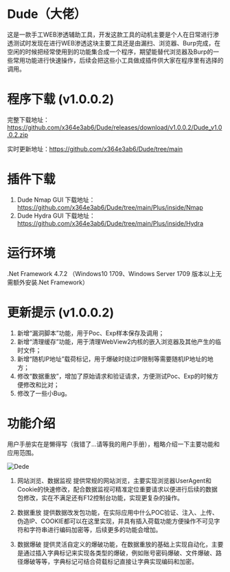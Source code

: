 # Dude（大佬）

这是一款手工WEB渗透辅助工具，开发这款工具的动机主要是个人在日常进行渗透测试时发现在进行WEB渗透这块主要工具还是由漏扫、浏览器、Burp完成，在空闲的时候把经常使用到的功能集合成一个程序，期望能替代浏览器及Burp的一些常用功能进行快速操作，后续会把这些小工具做成插件供大家在程序里有选择的调用。

# 程序下载 (v1.0.0.2)
完整下载地址：https://github.com/x364e3ab6/Dude/releases/download/v1.0.0.2/Dude_v1.0.0.2.zip

实时更新地址：https://github.com/x364e3ab6/Dude/tree/main

# 插件下载
1. Dude Nmap GUI 下载地址：https://github.com/x364e3ab6/Dude/tree/main/Plus/inside/Nmap   
2. Dude Hydra GUI 下载地址：https://github.com/x364e3ab6/Dude/tree/main/Plus/inside/Hydra

# 运行环境
.Net Framework 4.7.2 （Windows10 1709、Windows Server 1709 版本以上无需额外安装.Net Framework）

# 更新提示 (v1.0.0.2)
1. 新增“漏洞脚本”功能，用于Poc、Exp样本保存及调用；
2. 新增“清理缓存”功能，用于清理WebView2内核的嵌入浏览器及其他产生的临时文件；
3. 新增“随机IP地址”载荷标记，用于爆破时绕过IP限制等需要随机IP地址的地方；
4. 修改“数据重放”，增加了原始请求和验证请求，方便测试Poc、Exp的时候方便修改和比对；
5. 修改了一些小Bug。

# 功能介绍
用户手册实在是懒得写（我错了...请等我的用户手册），粗略介绍一下主要功能和应用范围。

![Dede](https://user-images.githubusercontent.com/73023058/219853233-8ce24bf2-8f2e-4a9a-a086-f123baf1fef4.jpg)

1. 网站浏览、数据监视
  提供常规的网站浏览，主要实现浏览器UserAgent和Cookie的快速修改，配合数据监视可精准定位重要请求以便进行后续的数据包修改，实在不满足还有F12控制台功能，实现更复杂的操作。  
  
2. 数据重放
提供数据改发包功能，在实际应用中什么POC验证、注入、上传、伪造IP、COOKIE都可以在这里实现，并具有插入荷载功能方便操作不可见字符和字符串进行编码加密等，后续更多的功能会增加。
    
3. 数据爆破
提供灵活自定义的爆破功能，在数据重放的基础上实现自动化，主要是通过插入字典标记来实现各类型的爆破，例如账号密码爆破、文件爆破、路径爆破等等，字典标记可结合荷载标记直接让字典实现编码和加密。


